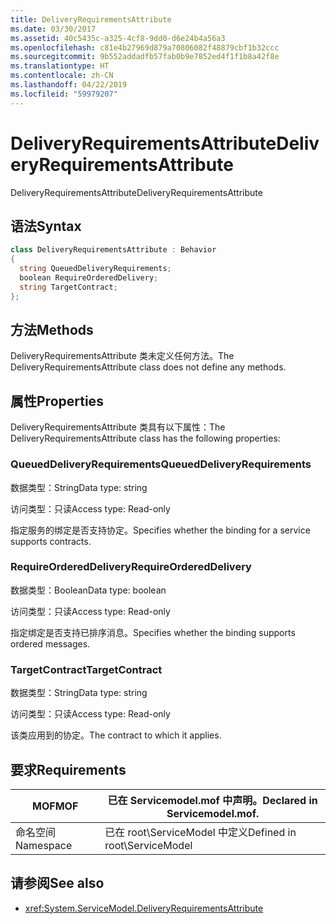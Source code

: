 ```yaml
---
title: DeliveryRequirementsAttribute
ms.date: 03/30/2017
ms.assetid: 40c5435c-a325-4cf8-9dd0-d6e24b4a56a3
ms.openlocfilehash: c81e4b27969d879a70806082f48879cbf1b32ccc
ms.sourcegitcommit: 9b552addadfb57fab0b9e7852ed4f1f1b8a42f8e
ms.translationtype: HT
ms.contentlocale: zh-CN
ms.lasthandoff: 04/22/2019
ms.locfileid: "59979207"
---
```

# <a name="deliveryrequirementsattribute"></a><span data-ttu-id="a7cb0-102">DeliveryRequirementsAttribute</span><span class="sxs-lookup"><span data-stu-id="a7cb0-102">DeliveryRequirementsAttribute</span></span>
<span data-ttu-id="a7cb0-103">DeliveryRequirementsAttribute</span><span class="sxs-lookup"><span data-stu-id="a7cb0-103">DeliveryRequirementsAttribute</span></span>  
  
## <a name="syntax"></a><span data-ttu-id="a7cb0-104">语法</span><span class="sxs-lookup"><span data-stu-id="a7cb0-104">Syntax</span></span>  
  
```csharp
class DeliveryRequirementsAttribute : Behavior  
{  
  string QueuedDeliveryRequirements;  
  boolean RequireOrderedDelivery;  
  string TargetContract;  
};  
```  
  
## <a name="methods"></a><span data-ttu-id="a7cb0-105">方法</span><span class="sxs-lookup"><span data-stu-id="a7cb0-105">Methods</span></span>  
 <span data-ttu-id="a7cb0-106">DeliveryRequirementsAttribute 类未定义任何方法。</span><span class="sxs-lookup"><span data-stu-id="a7cb0-106">The DeliveryRequirementsAttribute class does not define any methods.</span></span>  
  
## <a name="properties"></a><span data-ttu-id="a7cb0-107">属性</span><span class="sxs-lookup"><span data-stu-id="a7cb0-107">Properties</span></span>  
 <span data-ttu-id="a7cb0-108">DeliveryRequirementsAttribute 类具有以下属性：</span><span class="sxs-lookup"><span data-stu-id="a7cb0-108">The DeliveryRequirementsAttribute class has the following properties:</span></span>  
  
### <a name="queueddeliveryrequirements"></a><span data-ttu-id="a7cb0-109">QueuedDeliveryRequirements</span><span class="sxs-lookup"><span data-stu-id="a7cb0-109">QueuedDeliveryRequirements</span></span>  
 <span data-ttu-id="a7cb0-110">数据类型：String</span><span class="sxs-lookup"><span data-stu-id="a7cb0-110">Data type: string</span></span>  
  
 <span data-ttu-id="a7cb0-111">访问类型：只读</span><span class="sxs-lookup"><span data-stu-id="a7cb0-111">Access type: Read-only</span></span>  
  
 <span data-ttu-id="a7cb0-112">指定服务的绑定是否支持协定。</span><span class="sxs-lookup"><span data-stu-id="a7cb0-112">Specifies whether the binding for a service supports contracts.</span></span>  
  
### <a name="requireordereddelivery"></a><span data-ttu-id="a7cb0-113">RequireOrderedDelivery</span><span class="sxs-lookup"><span data-stu-id="a7cb0-113">RequireOrderedDelivery</span></span>  
 <span data-ttu-id="a7cb0-114">数据类型：Boolean</span><span class="sxs-lookup"><span data-stu-id="a7cb0-114">Data type: boolean</span></span>  
  
 <span data-ttu-id="a7cb0-115">访问类型：只读</span><span class="sxs-lookup"><span data-stu-id="a7cb0-115">Access type: Read-only</span></span>  
  
 <span data-ttu-id="a7cb0-116">指定绑定是否支持已排序消息。</span><span class="sxs-lookup"><span data-stu-id="a7cb0-116">Specifies whether the binding supports ordered messages.</span></span>  
  
### <a name="targetcontract"></a><span data-ttu-id="a7cb0-117">TargetContract</span><span class="sxs-lookup"><span data-stu-id="a7cb0-117">TargetContract</span></span>  
 <span data-ttu-id="a7cb0-118">数据类型：String</span><span class="sxs-lookup"><span data-stu-id="a7cb0-118">Data type: string</span></span>  
  
 <span data-ttu-id="a7cb0-119">访问类型：只读</span><span class="sxs-lookup"><span data-stu-id="a7cb0-119">Access type: Read-only</span></span>  
  
 <span data-ttu-id="a7cb0-120">该类应用到的协定。</span><span class="sxs-lookup"><span data-stu-id="a7cb0-120">The contract to which it applies.</span></span>  
  
## <a name="requirements"></a><span data-ttu-id="a7cb0-121">要求</span><span class="sxs-lookup"><span data-stu-id="a7cb0-121">Requirements</span></span>  
  
|<span data-ttu-id="a7cb0-122">MOF</span><span class="sxs-lookup"><span data-stu-id="a7cb0-122">MOF</span></span>|<span data-ttu-id="a7cb0-123">已在 Servicemodel.mof 中声明。</span><span class="sxs-lookup"><span data-stu-id="a7cb0-123">Declared in Servicemodel.mof.</span></span>|  
|---------|-----------------------------------|  
|<span data-ttu-id="a7cb0-124">命名空间</span><span class="sxs-lookup"><span data-stu-id="a7cb0-124">Namespace</span></span>|<span data-ttu-id="a7cb0-125">已在 root\ServiceModel 中定义</span><span class="sxs-lookup"><span data-stu-id="a7cb0-125">Defined in root\ServiceModel</span></span>|  
  
## <a name="see-also"></a><span data-ttu-id="a7cb0-126">请参阅</span><span class="sxs-lookup"><span data-stu-id="a7cb0-126">See also</span></span>

- <xref:System.ServiceModel.DeliveryRequirementsAttribute>
